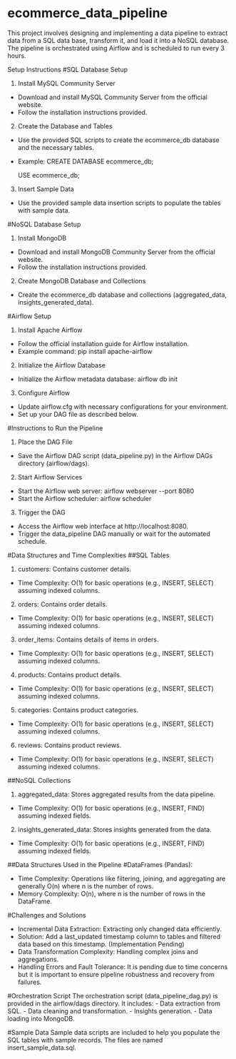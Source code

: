 # ecommerce_data_pipeline
This project involves designing and implementing a data pipeline to extract data from a SQL data base, transform it, and load it into a NoSQL database. The pipeline is orchestrated using  Airflow and is scheduled to run every 3 hours.


Setup Instructions
#SQL Database Setup
1. Install MySQL Community Server
 - Download and install MySQL Community Server from the official website.
 - Follow the installation instructions provided.

2. Create the Database and Tables
 - Use the provided SQL scripts to create the ecommerce_db database and the necessary tables.
 - Example:
	CREATE DATABASE ecommerce_db;

	USE ecommerce_db;

3. Insert Sample Data
 - Use the provided sample data insertion scripts to populate the tables with sample data.

#NoSQL Database Setup
1. Install MongoDB
 - Download and install MongoDB Community Server from the official website.
 - Follow the installation instructions provided.

2. Create MongoDB Database and Collections
 - Create the ecommerce_db database and collections (aggregated_data, insights_generated_data).


#Airflow Setup
1. Install Apache Airflow
 - Follow the official installation guide for Airflow installation.
 - Example command:
	pip install apache-airflow

2. Initialize the Airflow Database
 - Initialize the Airflow metadata database:
	airflow db init

3. Configure Airflow
 - Update airflow.cfg with necessary configurations for your environment.
 - Set up your DAG file as described below.

#Instructions to Run the Pipeline
1. Place the DAG File
 - Save the Airflow DAG script (data_pipeline.py) in the Airflow DAGs directory (airflow/dags).

2. Start Airflow Services
 - Start the Airflow web server:
      airflow webserver --port 8080
 - Start the Airflow scheduler:
      airflow scheduler

3. Trigger the DAG
 - Access the Airflow web interface at http://localhost:8080.
 - Trigger the data_pipeline DAG manually or wait for the automated schedule.

#Data Structures and Time Complexities
##SQL Tables
1. customers: Contains customer details.
 - Time Complexity: O(1) for basic operations (e.g., INSERT, SELECT) assuming indexed columns.

2. orders: Contains order details.
 - Time Complexity: O(1) for basic operations (e.g., INSERT, SELECT) assuming indexed columns.

3. order_items: Contains details of items in orders.
 - Time Complexity: O(1) for basic operations (e.g., INSERT, SELECT) assuming indexed columns.

4. products: Contains product details.
 - Time Complexity: O(1) for basic operations (e.g., INSERT, SELECT) assuming indexed columns.

5. categories: Contains product categories. 
 - Time Complexity: O(1) for basic operations (e.g., INSERT, SELECT) assuming indexed columns.

6. reviews: Contains product reviews.
 - Time Complexity: O(1) for basic operations (e.g., INSERT, SELECT) assuming indexed columns.

##NoSQL Collections
1. aggregated_data: Stores aggregated results from the data pipeline.
 - Time Complexity: O(1) for basic operations (e.g., INSERT, FIND) assuming indexed fields.

2. insights_generated_data: Stores insights generated from the data.
 - Time Complexity: O(1) for basic operations (e.g., INSERT, FIND) assuming indexed fields.

##Data Structures Used in the Pipeline
#DataFrames (Pandas):
 - Time Complexity: Operations like filtering, joining, and aggregating are generally O(n) where n is the number of rows.
 - Memory Complexity: O(n), where n is the number of rows in the DataFrame.

#Challenges and Solutions
 - Incremental Data Extraction: Extracting only changed data efficiently. 
 - Solution: Add a last_updated timestamp column to tables and filtered data based on this 
   timestamp. (Implementation Pending)
 - Data Transformation Complexity: Handling complex joins and aggregations.
 - Handling Errors and Fault Tolerance: It is pending due to time concerns but it is important 
   to ensure pipeline robustness and recovery from failures.

#Orchestration Script
The orchestration script (data_pipeline_dag.py) is provided in the airflow/dags directory. It includes:
    - Data extraction from SQL.
    - Data cleaning and transformation.
    - Insights generation.
    - Data loading into MongoDB.

#Sample Data
Sample data scripts are included to help you populate the SQL tables with sample records. The files are named insert_sample_data.sql.
